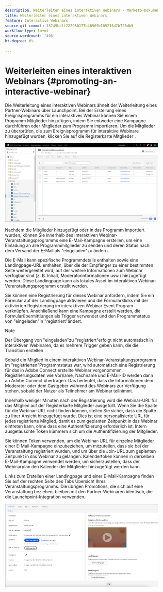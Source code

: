 ```yaml
---
description: Weiterleiten eines interaktiven Webinars - Marketo-Dokumente - Produktdokumentation
title: Weiterleiten eines interaktiven Webinars
feature: Interactive Webinars
source-git-commit: 18749bdff222980177b46969b105216d7b720db9
workflow-type: tm+mt
source-wordcount: '496'
ht-degree: 0%

---
```


# Weiterleiten eines interaktiven Webinars {#promoting-an-interactive-webinar}

Die Weiterleitung eines interaktiven Webinars ähnelt der Weiterleitung eines Partner-Webinars über Launchpoint. Bei der Erstellung eines Ereignisprogramms für ein interaktives Webinar können Sie einem Programm Mitglieder hinzufügen, indem Sie entweder eine Kampagne durchführen oder Mitglieder zum Programm importieren. Um die Mitglieder zu überprüfen, die zum Ereignisprogramm für interaktive Webinare hinzugefügt wurden, klicken Sie auf die Registerkarte Mitglieder .

![](assets/promoting-an-interactive-webinar-1.png)

Nachdem die Mitglieder hinzugefügt oder in das Programm importiert wurden, können Sie innerhalb des Interaktiven Webinar-Veranstaltungsprogramms eine E-Mail-Kampagne erstellen, um eine Einladung an alle Programmmitglieder zu senden und deren Status nach dem Versand der E-Mail als &quot;eingeladen&quot;zu ändern.

Die E-Mail kann spezifische Programmdetails enthalten sowie eine Landingpage-URL enthalten, über die der Empfänger zu einer bestimmten Seite weitergeleitet wird, auf der weitere Informationen zum Webinar verfügbar sind (z. B. Inhalt, Moderatorinformationen usw.) hinzugefügt werden. Diese Landingpage kann als lokales Asset im interaktiven Webinar-Veranstaltungsprogramm erstellt werden.

Sie können eine Registrierung für dieses Webinar anfordern, indem Sie ein Formular auf der Landingpage aktivieren und die Formularklicks mit der aktivierten Registrierung im interaktiven Webinar Event Program verknüpfen. Anschließend kann eine Kampagne erstellt werden, die Formularübermittlungen als Trigger verwendet und den Programmstatus von &quot;eingeladen&quot;in &quot;registriert&quot;ändert.

>[!NOTE]
>
>Der Übergang von &quot;eingeladen&quot;zu &quot;registriert&quot;erfolgt nicht automatisch in interaktiven Webinaren, da es mehrere Trigger geben kann, die die Transition erstellen.

Sobald ein Mitglied in einem interaktiven Webinar-Veranstaltungsprogramm im &quot;registrierten&quot;Programmstatus war, wird automatisch eine Registrierung für das in Adobe Connect erstellte Webinar vorgenommen. Registrierungsdaten wie Vorname, Nachname und E-Mail-ID werden dann an Adobe Connect übertragen. Das bedeutet, dass die Informationen dem Moderator oder dem Gastgeber während des Webinars zur Verfügung stehen, sobald der Nutzer als Teilnehmer am Webinar teilnimmt.

Innerhalb weniger Minuten nach der Registrierung wird die Webinar-URL für das Mitglied auf der Registerkarte Mitglieder ausgefüllt. Wenn Sie die Spalte für die Webinar-URL nicht finden können, stellen Sie sicher, dass die Spalte zu Ihrer Ansicht hinzugefügt wurde. Dies ist eine personalisierte URL für jedes registrierte Mitglied, damit es zum geplanten Zeitpunkt in das Webinar eintreten kann, ohne dass eine Authentifizierung erforderlich ist. Intern ausgetauschte Token kümmern sich um die Authentifizierung der Mitglieder.

Sie können Token verwenden, um die Webinar-URL für einzelne Mitglieder einer E-Mail-Kampagne einzubeziehen, um mitzuteilen, dass sie bei der Veranstaltung registriert wurden, und um über die Join-URL zum geplanten Zeitpunkt in das Webinar zu gelangen. Kalendertoken können in derselben E-Mail-Kampagne verwendet werden, um sicherzustellen, dass der Webinarplan den Kalender der Mitglieder hinzugefügt werden kann.

Links zum Erstellen einer Landingpage und einer E-Mail-Kampagne finden Sie auf der rechten Seite des Tabs Übersicht Ihres Veranstaltungsprogramms. Die übrigen Promotions, die sich auf eine Veranstaltung beziehen, bleiben mit den Partner-Webinaren identisch, die die Launchpoint-Integration verwenden.

![](assets/promoting-an-interactive-webinar-2.png)
